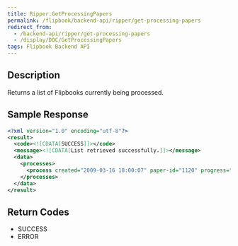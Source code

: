 ```yaml
---
title: Ripper.GetProcessingPapers
permalink: /flipbook/backend-api/ripper/get-processing-papers
redirect_from:
  - /backend-api/ripper/get-processing-papers
  - /display/DOC/GetProcessingPapers
tags: Flipbook Backend API
---
```


## Description

Returns a list of Flipbooks currently being processed.

## Sample Response
```xml
<?xml version="1.0" encoding="utf-8"?>
<result>
  <code><![CDATA[SUCCESS]]></code>
  <message><![CDATA[List retrieved successfully.]]></message>
  <data>
    <processes>
      <process created="2009-03-16 18:00:07" paper-id="1120" progress="0" />
    </processes>
  </data>
</result>
```

## Return Codes

* SUCCESS
* ERROR